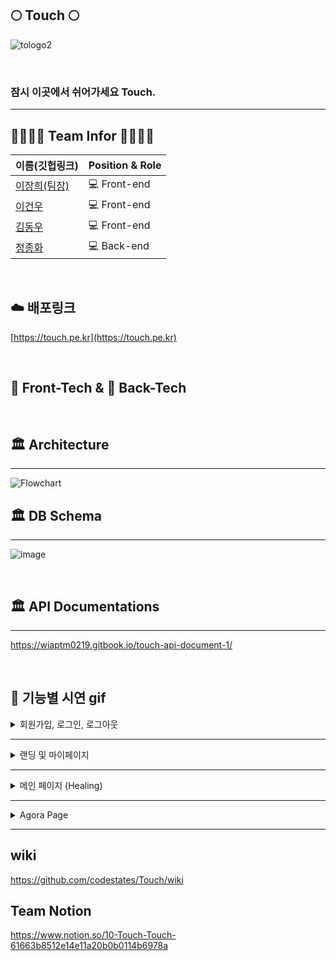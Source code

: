 ## 🌕  Touch 🌕

![tologo2](https://user-images.githubusercontent.com/78680884/141614154-0acfff27-aed4-4ab7-954c-168dfc51de94.png)

<br />

### 잠시 이곳에서 쉬어가세요 Touch.

---

## 🙋‍♂️💁‍♂️ Team Infor 🙆‍♂️🙋‍♂️
| 이름(깃헙링크) | Position & Role|
| ------- | ----- |
| [이장희(팀장)](https://github.com/leejanghe) | 💻 Front-end|
| [이건우](https://github.com/Geonwoo-Lee) | 💻 Front-end|
| [김동우](https://github.com/off-dngw) | 💻 Front-end|
| [정종화](https://github.com/pistachio02) | 💻 Back-end|

<br />

##  ☁️ 배포링크 

[https://touch.pe.kr](https://touch.pe.kr)

<br />

## 🔨 Front-Tech &  🔧 Back-Tech

<br />

## 🏛 Architecture
---
![Flowchart](https://user-images.githubusercontent.com/75570030/138298327-d2bc9f95-915f-4d60-a9dd-717b5bcee26d.jpg)



## 🏛 DB Schema
---
![image](https://user-images.githubusercontent.com/83817746/140731029-9112562f-307e-44aa-b8c9-5850a748aa03.png)

<br />

## 🏛 API Documentations
---
https://wiaptm0219.gitbook.io/touch-api-document-1/

<br />


## 🌝 기능별 시연 gif


<details>
  <summary> 회원가입, 로그인, 로그아웃</summary>
  
  <details>
  <summary> 회원가입 </summary>
    <img width="700" src="https://user-images.githubusercontent.com/78680884/141642442-eb6f1e0b-2599-4157-babc-feafbf842aa7.gif"/>
  </details>
  
 
  
  <details>
  <summary> 로그인 </summary>
    <img width="700" src="https://user-images.githubusercontent.com/78680884/141642440-d1df71e0-2061-4a3f-91ba-81f119353d3e.gif"/>
  </details>
  
   <details>
  <summary> 카카오 로그인 </summary>
     <img width="700" src="https://user-images.githubusercontent.com/78680884/141642432-cb3fc633-d9c4-4e83-b7e7-d10770265551.gif"/>
  </details>
  
   <details>
  <summary> 구글 로그인 </summary>
     <img width="700" src="https://user-images.githubusercontent.com/78680884/141642434-bd1eabc6-6910-4194-a490-5082bbe13e0d.gif"/>
  </details>
  
</details>

---

<details>
  <summary> 랜딩 및 마이페이지 </summary>
  <details>
  <summary>랜딩페이지</summary>
    <img width="700" src="https://user-images.githubusercontent.com/78680884/141642436-e8e8b86a-7b81-40aa-b840-aa8b10917479.gif"/>
  </details>
  <details>
  <summary> 마이페이지 </summary>
    <img width="700" src="https://user-images.githubusercontent.com/78680884/141642421-f0b5a567-752c-4513-8342-05b10b9fbd77.gif"/>
  </details>
   <details>
  <summary> 마이페이지 내가 쓴 글 </summary>
     <img width="700" src="https://user-images.githubusercontent.com/78680884/141642443-29d207f6-0e2e-4efa-8c78-705263460f2c.gif"/>
  </details>
  
  <details>
  <summary> 찜목록 </summary>
      <img width="700" src="https://user-images.githubusercontent.com/78680884/141642444-0d556632-92a9-4b45-8636-c9ff6455f25e.gif"/>
  </details>
  
  <details>
  <summary> 회원탈퇴 </summary>
      <img width="700" src="https://user-images.githubusercontent.com/78680884/141642416-f67664ed-f08d-4b2a-94da-3632ec6720f5.gif"/>
  </details>
  
</details>

---

<details>
  <summary> 메인 페이지 (Healing) </summary>

  <details>
  <summary> 이미지 리스트 </summary>
  <img width="700" src="https://user-images.githubusercontent.com/75570030/141651049-5c10e5af-3ba7-4bb1-9f21-f37fa0ab20ff.gif"/>
  </details>
  
   <details>
  <summary> 음악 감상 </summary>
  <img width="700" src="https://user-images.githubusercontent.com/75570030/141652241-1f63c1be-daab-4dcc-b975-beb8d9a1a4e6.gif"/>
  </details>
  
  <details>
  <summary> 이미지 검색 기능 </summary>
   <img width="700" src="https://user-images.githubusercontent.com/75570030/141651448-b505d769-3178-41a3-815c-54561f8fd6c9.gif"/>
  </details>
   
   <details>
  <summary> 비회원 터치 페이지 제한 </summary>
   <img width="700" src="https://user-images.githubusercontent.com/75570030/141652281-4024b924-a7ce-435b-b3fb-baa198f734e4.gif"/>
  </details>
  
  <details>
  <summary> Touch 버튼 페이지 이동(로그인 후) </summary>
  <img width="700" src="https://user-images.githubusercontent.com/75570030/141651495-c3085c3f-63d2-4009-bd02-554b99dce7b1.gif"/>
  </details>
  
  <details>
  <summary> 전체 화면 보기(음원 재생 및 정지) </summary>
  <img width="700" src="https://user-images.githubusercontent.com/75570030/141651551-4659e8be-7728-4afe-bb43-421637089360.gif"/>
  </details>
  
  <details>
  <summary> 찜하기 </summary>
  <img width="700" src="https://user-images.githubusercontent.com/75570030/141651569-122f51db-e54d-4136-9d56-64beb09f1cf7.gif"/>
  </details>
 
  
</details>

---


</details>

<details>
 <summary>Agora Page</summary>
  <details>
   <summary>전체 글보기</summary>
    <img width="700" src="https://user-images.githubusercontent.com/78680884/141679173-c199a6fd-3d87-4e00-bc1e-8b34f34f585d.gif"/>
  </details>
  
  <details>
   <summary>글쓰기, 수정 및 삭제</summary>
     <img width="700" src="https://user-images.githubusercontent.com/78680884/141679179-50e58a04-47e7-4da0-aefd-314e86991d36.gif"/>
  </details>
  
  <details>
   <summary>보고 싶은 게시글 보기 </summary>
    <img width="700" src="https://user-images.githubusercontent.com/78680884/141679196-7970e8ec-cb6d-4e1f-a05f-7c7e76e1861e.gif"/>
  </details>
  
  <details>
   <summary>댓글 달기 및 삭제 </summary>
    <img width="700" src="https://user-images.githubusercontent.com/78680884/141679184-94f333c4-95a5-43e2-a421-fc8e93a555fd.gif"/>
  </details>
  
</details>

---

## wiki 
https://github.com/codestates/Touch/wiki

## Team Notion
https://www.notion.so/10-Touch-Touch-61663b8512e14e11a20b0b0114b6978a


